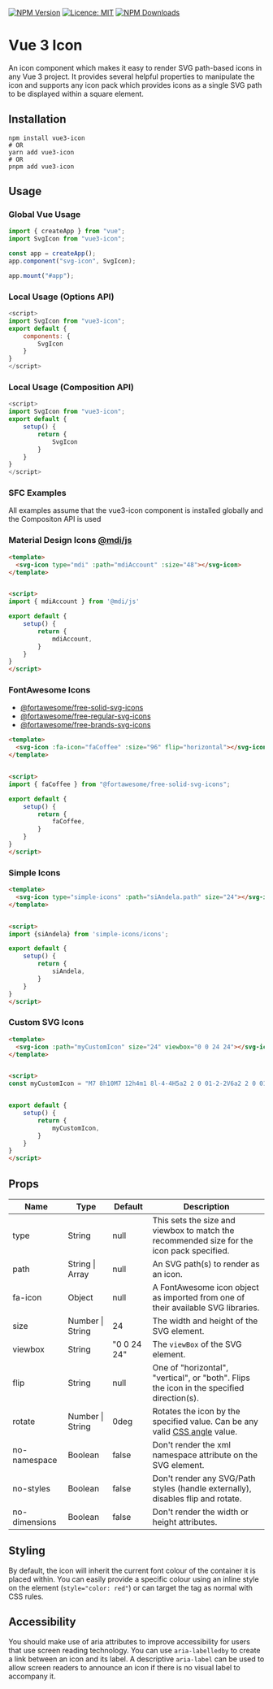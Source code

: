 [![NPM Version](https://img.shields.io/npm/v/vue3-icon.svg?style=flat-square)](https://www.npmjs.com/package/vue3-icon)
[![Licence: MIT](https://img.shields.io/badge/License-MIT-yellow.svg?style=flat-square)](LICENCE)
[![NPM Downloads](https://img.shields.io/npm/dt/vue3-icon.svg?style=flat-square)](https://www.npmjs.com/package/vue3-icon)

# Vue 3 Icon

An icon component which makes it easy to render SVG path-based icons in any Vue 3 project. It provides several helpful properties to manipulate the icon and supports any icon pack which provides icons as a single SVG path to be displayed within a square element.

## Installation

```
npm install vue3-icon
# OR
yarn add vue3-icon
# OR
pnpm add vue3-icon
```

## Usage

### Global Vue Usage

```js
import { createApp } from "vue";
import SvgIcon from "vue3-icon";

const app = createApp();
app.component("svg-icon", SvgIcon);

app.mount("#app");
```

### Local Usage (Options API)

```js
<script>
import SvgIcon from "vue3-icon";
export default {
	components: {
		SvgIcon
	}
}
</script>
```

### Local Usage (Composition API)

```js
<script>
import SvgIcon from "vue3-icon";
export default {
	setup() {
		return {
			SvgIcon
		}
	}
}
</script>
```

### SFC Examples

All examples assume that the vue3-icon component is installed globally and the Compositon API is used

### Material Design Icons [@mdi/js](https://www.npmjs.com/package/@mdi/js)

```html
<template>
  <svg-icon type="mdi" :path="mdiAccount" :size="48"></svg-icon>
</template>


<script>
import { mdiAccount } from '@mdi/js'

export default {
  	setup() {
		return {
			mdiAccount,
	  	}
  	}
}
</script>
```

### FontAwesome Icons

-   [@fortawesome/free-solid-svg-icons](https://www.npmjs.com/package/@fortawesome/free-solid-svg-icons)
-   [@fortawesome/free-regular-svg-icons](https://www.npmjs.com/package/@fortawesome/free-regular-svg-icons)
-   [@fortawesome/free-brands-svg-icons](https://www.npmjs.com/package/@fortawesome/free-brands-svg-icons)

```html
<template>
  <svg-icon :fa-icon="faCoffee" :size="96" flip="horizontal"></svg-icon>
</template>


<script>
import { faCoffee } from "@fortawesome/free-solid-svg-icons";

export default {
  	setup() {
		return {
			faCoffee,
	  	}
  	}
}
</script>
```

### Simple Icons

```html
<template>
  <svg-icon type="simple-icons" :path="siAndela.path" size="24"></svg-icon>
</template>


<script>
import {siAndela} from 'simple-icons/icons';

export default {
  	setup() {
		return {
			siAndela,
	  	}
  	}
}
</script>
```

### Custom SVG Icons

```html
<template>
  <svg-icon :path="myCustomIcon" size="24" viewbox="0 0 24 24"></svg-icon>
</template>


<script>
const myCustomIcon = "M7 8h10M7 12h4m1 8l-4-4H5a2 2 0 01-2-2V6a2 2 0 012-2h14a2 2 0 012 2v8a2 2 0 01-2 2h-3l-4 4z";


export default {
  	setup() {
		return {
			myCustomIcon,
	  	}
  	}
}
</script>
```

## Props

| Name    | Type             | Default     | Description                                                                                                                          |
| ------- | ---------------- | ----------- | ------------------------------------------------------------------------------------------------------------------------------------ |
| type    | String           | null        | This sets the size and viewbox to match the recommended size for the icon pack specified.                                            |
| path    | String \| Array  | null        | An SVG path(s) to render as an icon.                                                                                                 |
| fa-icon | Object           | null        | A FontAwesome icon object as imported from one of their available SVG libraries.                                                     |
| size    | Number \| String | 24          | The width and height of the SVG element.                                                                                             |
| viewbox | String           | "0 0 24 24" | The `viewBox` of the SVG element.                                                                                                    |
| flip    | String           | null        | One of "horizontal", "vertical", or "both". Flips the icon in the specified direction(s).                                            |
| rotate  | Number \| String | 0deg        | Rotates the icon by the specified value. Can be any valid [CSS angle](https://developer.mozilla.org/en-US/docs/Web/CSS/angle) value. |
| no-namespace | Boolean     | false       | Don't render the xml namespace attribute on the SVG element.                                                                         |
| no-styles | Boolean        | false       | Don't render any SVG/Path styles (handle externally), disables flip and rotate.                                                      |
| no-dimensions | Boolean    | false       | Don't render the width or height attributes.                                                                                         |

## Styling

By default, the icon will inherit the current font colour of the container it is placed within. You can easily provide a specific colour using an inline style on the element (`style="color: red"`) or can target the tag as normal with CSS rules.

## Accessibility

You should make use of aria attributes to improve accessibility for users that use screen reading technology. You can use `aria-labelledby` to create a link between an icon and its label. A descriptive `aria-label` can be used to allow screen readers to announce an icon if there is no visual label to accompany it.
